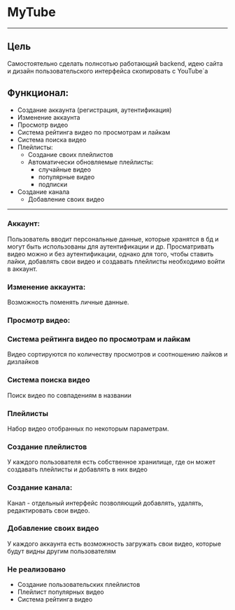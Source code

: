 # MyTube

---

## Цель

Самостоятельно сделать полнсотью работающий backend, идею сайта и дизайн пользовательского интерфейса скопировать с
YouTube`а

## Функционал:

- Создание аккаунта (регистрация, аутентификация)
- Изменение аккаунта
- Просмотр видео
- Система рейтинга видео по просмотрам и лайкам
- Система поиска видео
- Плейлисты:
    - Создание своих плейлистов
    - Автоматически обновляемые плейлисты:
        - случайные видео
        - популярные видео
        - подписки
- Создание канала
    - Добавление своих видео

---

### Аккаунт:

Пользователь вводит персональные данные, которые хранятся в бд и могут быть использованы для аутентификации и др.
Просматривать видео можно и без аутентификации, однако для того, чтобы ставить лайки, добавлять свои видео и создавать
плейлисты необходимо войти в аккаунт.

### Изменение аккаунта:

Возможность поменять личные данные.

### Просмотр видео:

### Система рейтинга видео по просмотрам и лайкам

Видео сортируются по количеству просмотров и соотношению лайков и дизлайков

### Система поиска видео

Поиск видео по совпадениям в названии

### Плейлисты

Набор видео отобранных по некоторым параметрам.

### Создание плейлистов

У каждого пользователя есть собственное хранилище, где он может создавать плейлисты и добавлять в них видео

### Создание канала:

Канал - отдельный интерфейс позволяющий добавлять, удалять, редактировать свои видео.

### Добавление своих видео

У каждого аккаунта есть возможность загружать свои видео, которые будут видны другим пользователям


### Не реализовано

- Создание пользовательских плейлистов
- Плейлист популярных видео
- Система рейтинга видео
